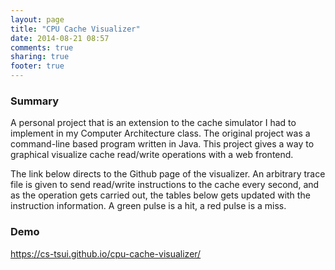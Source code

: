 ```yaml
---
layout: page
title: "CPU Cache Visualizer"
date: 2014-08-21 08:57
comments: true
sharing: true
footer: true
---
```


### Summary

A personal project that is an extension to the cache simulator I had to implement in my Computer Architecture class. The original project was a command-line based program written in Java. This project gives a way to graphical visualize cache read/write operations with a web frontend.

The link below directs to the Github page of the visualizer. An arbitrary trace file is given to send read/write instructions to the cache every second, and as the operation gets carried out, the tables below gets updated with the instruction information. A green pulse is a hit, a red pulse is a miss.

### Demo

https://cs-tsui.github.io/cpu-cache-visualizer/
